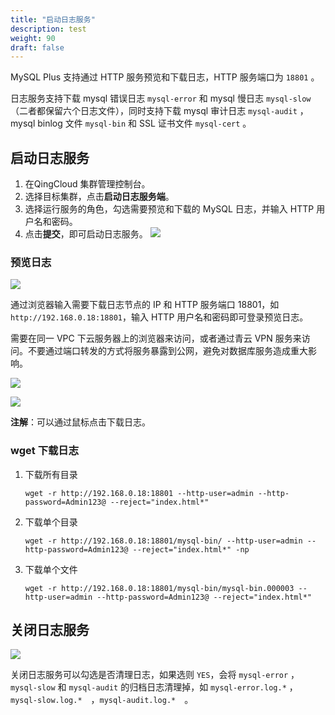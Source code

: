 ```yaml
---
title: "启动日志服务"
description: test
weight: 90
draft: false
---
```


MySQL Plus 支持通过 HTTP 服务预览和下载日志，HTTP 服务端口为 `18801` 。

日志服务支持下载 mysql 错误日志 `mysql-error` 和 mysql 慢日志 `mysql-slow`（二者都保留六个日志文件），同时支持下载 mysql 审计日志 `mysql-audit` ， mysql binlog 文件 `mysql-bin` 和 SSL 证书文件 `mysql-cert` 。


## 启动日志服务

1. 在QingCloud 集群管理控制台。
2. 选择目标集群，点击**启动日志服务端**。
3. 选择运行服务的角色，勾选需要预览和下载的 MySQL 日志，并输入 HTTP 用户名和密码。
4. 点击**提交**，即可启动日志服务。
   ![](../../_images/start_caddy_server.png)


### 预览日志

![](../../_images/preview_logs_log-in.png)

通过浏览器输入需要下载日志节点的 IP 和 HTTP 服务端口 18801，如 `http://192.168.0.18:18801`，输入 HTTP 用户名和密码即可登录预览日志。

需要在同一 VPC 下云服务器上的浏览器来访问，或者通过青云 VPN 服务来访问。不要通过端口转发的方式将服务暴露到公网，避免对数据库服务造成重大影响。

![](../../_images/preview_logs.png)

![](../../_images/caddy_log_download.png)

**注解**：可以通过鼠标点击下载日志。

### wget 下载日志

1. 下载所有目录

   ```
   wget -r http://192.168.0.18:18801 --http-user=admin --http-password=Admin123@ --reject="index.html*"
   ```

2. 下载单个目录

    ```
    wget -r http://192.168.0.18:18801/mysql-bin/ --http-user=admin --http-password=Admin123@ --reject="index.html*" -np
   ```

3. 下载单个文件

   ```
   wget -r http://192.168.0.18:18801/mysql-bin/mysql-bin.000003 --http-user=admin --http-password=Admin123@ --reject="index.html*"
   ```

## 关闭日志服务

![](../../_images/stop_caddy_server.png)

关闭日志服务可以勾选是否清理日志，如果选则 `YES`，会将 `mysql-error` ，`mysql-slow` 和 `mysql-audit` 的归档日志清理掉，如 `mysql-error.log.*` ， `mysql-slow.log.*`　，`mysql-audit.log.*`　。
